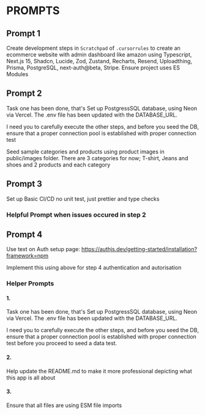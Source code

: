 # PROMPTS

## Prompt 1

Create development steps in `Scratchpad` of `.cursorrules` to create an ecommerce website with admin dashboard like amazon using Typescript, Next.js 15, Shadcn, Lucide, Zod, Zustand, Recharts, Resend, Uploadthing, Prisma, PostgreSQL, next-auth@beta, Stripe. Ensure project uses ES Modules

## Prompt 2

Task one has been done, that's Set up PostgressSQL database, using Neon via Vercel. The .env file has been updated with the DATABASE_URL.

I need you to carefully execute the other steps, and before you seed the DB, ensure that a proper connection pool is established with proper connection test

Seed sample categories and products using product images in public/images folder. There are 3 categories for now; T-shirt, Jeans and shoes and 2 products and each category

## Prompt 3

Set up Basic CI/CD no unit test, just prettier and type checks

### Helpful Prompt when issues occured in step 2

## Prompt 4

Use text on Auth setup page: https://authjs.dev/getting-started/installation?framework=npm

Implement this using above for step 4 authentication and autorisation

### Helper Prompts

#### 1.

Task one has been done, that's Set up PostgressSQL database, using Neon via Vercel. The .env file has been updated with the DATABASE_URL.

I need you to carefully execute the other steps, and before you seed the DB, ensure that a proper connection pool is established with proper connection test before you proceed to seed a data test.

#### 2.

Help update the README.md to make it more professional depicting what this app is all about

#### 3.

Ensure that all files are using ESM file imports
